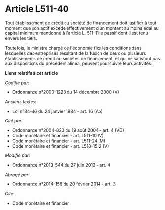 # Article L511-40

Tout établissement de crédit ou société de financement doit justifier à tout moment que son actif excède effectivement d'un
montant au moins égal au capital minimum mentionné à l'article L. 511-11 le passif dont il est tenu envers les tiers. 

Toutefois, le ministre chargé de l'économie fixe les conditions dans lesquelles des entreprises résultant de la fusion de
deux ou plusieurs établissements de crédit ou sociétés de financement, et qui ne satisfont pas aux dispositions du précédent
alinéa, peuvent poursuivre leurs activités.

**Liens relatifs à cet article**

_Codifié par_:

  - Ordonnance n°2000-1223 du 14 décembre 2000 (V)

_Anciens textes_:

  - Loi n°84-46 du 24 janvier 1984 - art. 16 (Ab)

_Cité par_:

  - Ordonnance n°2004-823 du 19 août 2004 - art. 4 (VD)
  - Code monétaire et financier - art. L511-10 (V)
  - Code monétaire et financier - art. L511-24 (M)
  - Code monétaire et financier - art. L518-15-2 (V)

_Modifié par_:

  - Ordonnance n°2013-544 du 27 juin 2013 - art. 4

_Abrogé par_:

  - Ordonnance n°2014-158 du 20 février 2014 - art. 3

_Cite_:

  - Code monétaire et financier
